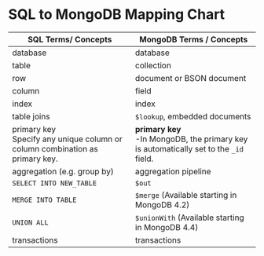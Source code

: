 # SQL to MongoDB Mapping Chart

| SQL Terms/ Concepts                                                            | MongoDB Terms / Concepts                                                                 |
| ------------------------------------------------------------------------------ | ---------------------------------------------------------------------------------------- |
| database                                                                       | database                                                                                 |
| table                                                                          | collection                                                                               |
| row                                                                            | document or BSON document                                                                |
| column                                                                         | field                                                                                    |
| index                                                                          | index                                                                                    |
| table joins                                                                    | `$lookup`, embedded documents                                                            |
| primary key<br>Specify any unique column or column combination as primary key. | **primary key**<br>-In MongoDB, the primary key is automatically set to the `_id` field. |
| aggregation (e.g. group by)                                                    | aggregation pipeline                                                                     |
| `SELECT INTO NEW_TABLE`                                                        | `$out`                                                                                   |
| `MERGE INTO TABLE`                                                             | `$merge` (Available starting in MongoDB 4.2)                                             |
| `UNION ALL`                                                                    | `$unionWith` (Available starting in MongoDB 4.4)                                         |
| transactions                                                                   | transactions                                                                             |
